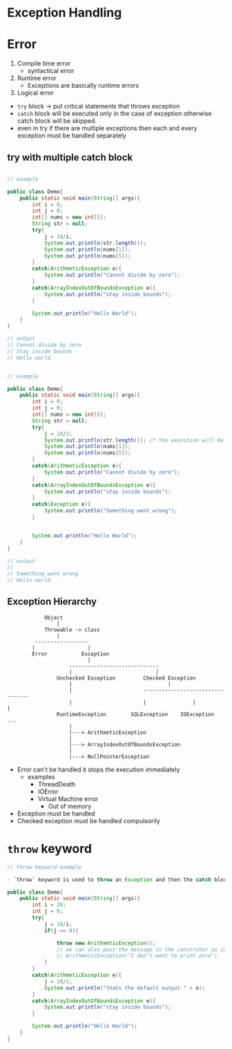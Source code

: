 # Exception Handling

# Error
1. Compile time error
    - syntactical error
2. Runtime error
    - Exceptions are basically runtime errors
3. Logical error

- `try` block -> put critical statements that throws exception
- `catch` block will be executed only in the case of exception otherwise catch block will be skipped.
- even in try if there are multiple exceptions then each and every exception must be handled separately

## try with multiple catch block

```java

// example

public class Demo{
    public static void main(String[] args){
        int i = 0;
        int j = 0;
        int[] nums = new int[5];
        String str = null;
        try{
            j = 18/i;
            System.out.println(str.length());
            System.out.println(nums[1]);
            System.out.println(nums[5]);
        }
        catch(ArithmeticException e){
            System.out.println("Cannot divide by zero");
        }
        catch(ArrayIndexOutOfBoundsException e){
            System.out.println("stay inside bounds");
        }

        System.out.println("Hello World");
    }
}

// output
// Cannot divide by zero
// Stay inside bounds
// Hello world
```

```java

// example

public class Demo{
    public static void main(String[] args){
        int i = 0;
        int j = 0;
        int[] nums = new int[5];
        String str = null;
        try{
            j = 18/2;
            System.out.println(str.length()); /* the execution will be stopped in this try block after this line */
            System.out.println(nums[1]);
            System.out.println(nums[5]);
        }
        catch(ArithmeticException e){
            System.out.println("Cannot divide by zero");
        }
        catch(ArrayIndexOutOfBoundsException e){
            System.out.println("stay inside bounds");
        }
        catch(Exception e){
            System.out.println("Something went wrong");
        }


        System.out.println("Hello World");
    }
}

// output
//
// Something went wrong
// Hello world
```

## Exception Hierarchy

```
            Object
                |
            Throwable -> class
                |
         -----------------
        |                 |
        Error           Exception
                          |
                    -----------------------------
                    |                           |
                Unchecked Exception         Checked Exception
                    |                               |
                    |                       ---------------------------------
                    |                       |               |               |
                RuntimeException        SQLException    IOException         ...
                    |
                    |---> ArithmeticException
                    |
                    |---> ArrayIndexOutOfBoundsException
                    |
                    |---> NullPointerException
```
- Error can't be handled it stops the execution immediately
    - examples
        - ThreadDeath
        - IOError
        - Virtual Machine error
            - Out of memory
- Exception must be handled
- Checked exception must be handled compulsorily

# `throw` keyword

```java
// throw keyword example

- `throw` keyword is used to throw an Exception and then the catch block will catch it

public class Demo{
    public static void main(String[] args){
        int i = 20;
        int j = 0;
        try{
            j = 18/i;
            if(j == 0){

                throw new ArithmeticException();
                // we can also pass the message in the construtor as in
                // ArithmeticException("I don't want to print zero")
            }
        }
        catch(ArithmeticException e){
            j = 18/1;
            System.out.println("thats the default output " + e);
        }
        catch(ArrayIndexOutOfBoundsException e){
            System.out.println("stay inside bounds");
        }

        System.out.println("Hello World");
    }
}
```
